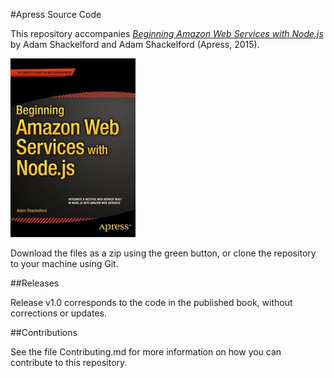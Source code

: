 #Apress Source Code

This repository accompanies [*Beginning Amazon Web Services with Node.js*](http://www.apress.com/9781484206546) by Adam Shackelford and Adam Shackelford (Apress, 2015).

![Cover image](9781484206546.jpg)

Download the files as a zip using the green button, or clone the repository to your machine using Git.

##Releases

Release v1.0 corresponds to the code in the published book, without corrections or updates.

##Contributions

See the file Contributing.md for more information on how you can contribute to this repository.
